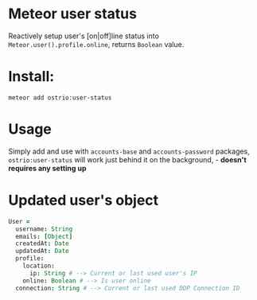 Meteor user status
========
Reactively setup user's [on|off]line status into `Meteor.user().profile.online`, returns `Boolean` value.

Install:
========
```shell
meteor add ostrio:user-status
```

Usage
========
Simply add and use with `accounts-base` and `accounts-password` packages, `ostrio:user-status` will work just behind it on the background, - __doesn't requires any setting up__

Updated user's object
========
```coffeescript
User = 
  username: String
  emails: [Object]
  createdAt: Date
  updatedAt: Date
  profile:
    location:
      ip: String # --> Current or last used user's IP
    online: Boolean # --> Is user online
  connection: String # --> Current or last used DDP Connection ID
```